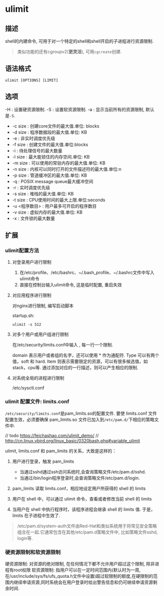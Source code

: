 # ulimit

## 描述

shell的内建命令, 可用于对一个特定的shell和shell开启的子进程进行资源限制.

> 类似功能的还有cgroupv2(**更灵活**), 可用`cgcreate`创建.

## 语法格式

```
ulimit [OPTIONS] [LIMIT]
```

## 选项

-H : 设置硬资源限制.
-S : 设置软资源限制.
-a : 显示当前所有的资源限制, 默认是`-S`.
- -c size : 创建core文件的最大值.单位: blocks
- -d size : 程序数据段的最大值.单位: KB
- -e      : 非实时调度优先级
- -f size : 创建文件的最大值.单位:blocks
- -i      : 待处理信号的最大数量
- -l size : 最大能锁住的内存空间.单位: KB
- -m size : 可以使用的常驻内存的最大值.单位: KB
- -n size : 内核可以同时打开的文件描述符的最大值.单位:n
- -p size : 管道缓冲区的最大值.单位: KB
- -q      : POSIX message queue最大缓冲空间
- -r      : 实时调度优先级
- -s size : 堆栈的最大值.单位: KB
- -t size : CPU使用时间的最大上限.单位:seconds
- -u <程序数目> : 用户最多可开启的程序数目
- -v size : 虚拟内存的最大值.单位: KB
- -x      : 文件锁的最大数量

## 扩展
### ulimit配置方法
1. 对登录用户进行限制

    1. 在/etc/profile、/etc/bashrc、~/.bash_profile、~/.bashrc文件中写入ulimit命令
    2. 直接在控制台输入ulimit命令, 这是临时配置, 重启失效

1. 对应用程序进行限制

    对nginx进行限制, 编写启动脚本

    startup.sh:
    ```
    ulimit -s 512
    ```

1. 对多个用户或用户组进行限制

    在/etc/security/limits.conf中输入<domain> <type> <item> <value>, 每一行一个限制.

    domain 表示用户或者组的名字，还可以使用 * 作为通配符. Type 可以有两个值，soft 和 hard. Item 则表示需要限定的资源，可以有很多候选值，如 stack，cpu等. 通过添加对应的一行描述，则可以产生相应的限制.

1. 对系统全局的进程进行限制

    /etc/sysctl.conf


### ulimit 配置文件: limits.conf

`/etc/security/limits.conf`是pam_limits.so的配置文件. 要使 limits.conf 文件配置生效，必须要确保 pam_limits.so 文件已加入到`/etc/pam.d/`下相应的策略文件中.

// todo https://feichashao.com/ulimit_demo/
// http://cn.linux.vbird.org/linux_basic/0320bash.php#variable_ulimit

ulimit, limits.conf 和 pam_limits 的关系，大致是这样的：
1. 用户进行登录，触发 pam_limits

	- 当通过sshd通过ssh访问系统时,会查询策略文件/etc/pam.d/sshd.
	- 当通过/bin/login程序登录时,会查询策略文件/etc/pam.d/login.
2. pam_limits 读取 limits.conf，相应地设定用户所获得的 shell 的 limits
3. 用户在 shell 中，可以通过 ulimit 命令，查看或者修改当前 shell 的 limits
4. 当用户在 shell 中执行程序时，该程序进程会继承 shell 的 limits 值. 于是，limits 在子进程中生效了.

> /etc/pam.d/system-auth文件由Red-Hat和类似系统用于将常见安全策略组合在一起.它通常包含在其他/etc/pam.d策略文件中, 比如策略文件sshd, login等.

### 硬资源限制和软资源限制
硬资源限制: 对资源的绝对限制, 在任何情况下都不允许用户超过这个限制, 除非进程有root权限
软资源限制: 指用户可以在一定时间范围内(默认时为一周,在/usr/include/sys/fs/ufs_quota.h文件中设置)超过软限制的额度,在硬限制的范围内继续申请资源,同时系统会在用户登录时给出警告信息和仍可继续申请资源剩余时间.